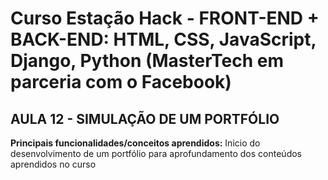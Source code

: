 
# Curso Estação Hack - FRONT-END + BACK-END: HTML, CSS, JavaScript, Django, Python (MasterTech em parceria com o Facebook)

## AULA 12 - SIMULAÇÃO DE UM PORTFÓLIO 

**Principais funcionalidades/conceitos aprendidos:**
Inicio do desenvolvimento de um portfólio para aprofundamento dos conteúdos aprendidos no curso



